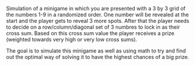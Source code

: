 Simulation of a minigame in which you are presented with a 3 by 3 grid of the numbers 1-9 in a randomized order.
One number will be revealed at the start and the player gets to reveal 3 more spots.
After that the player needs to decide on a row/column/diagonal set of 3 numbres to lock in as their cross sum.
Based on this cross sum value the player receives a prize (weighted towards very high or very low cross sums).

The goal is to simulate this minigame as well as using math to try and find out the optimal way of solving it to have the highest chances of a big prize.
